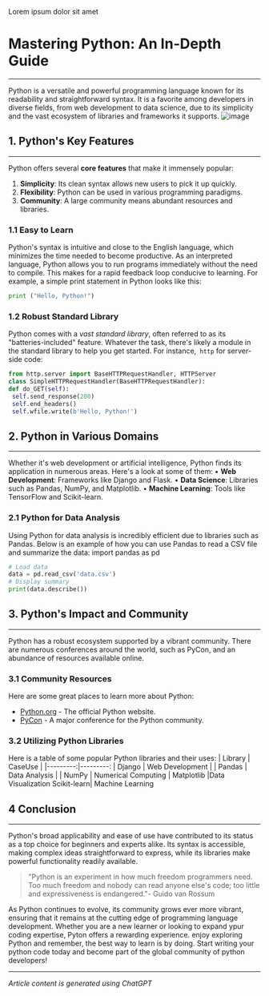 Lorem ipsum dolor sit amet 
 # Mastering Python: An In-Depth Guide
-----------------------------------------------
 Python is a versatile and powerful programming language known for its readability and straightforward syntax. It is a favorite among developers in diverse fields, from web development 
 to data science, due to its simplicity and the vast ecosystem of libraries and frameworks it supports. 
 ![image](https://www.python.org/static/img/python-logo@2x.png)
 ## 1. Python's Key Features
-----------------------------------
Python offers several **core features** that make it immensely popular:
1. **Simplicity**: Its clean syntax allows new users to pick it up quickly.
2. **Flexibility**: Python can be used in various programming paradigms.
3. **Community**: A large community means abundant resources and libraries.
### 1.1 Easy to Learn
Python's syntax is intuitive and close to the English language, which minimizes the time needed to
become productive. As an interpreted language, Python allows you to run programs immediately
without the need to compile. This makes for a rapid feedback loop conducive to learning. For
example, a simple print statement in Python looks like this:
```python
print ("Hello, Python!")
```
### 1.2 Robust Standard Library
Python comes with a *vast standard library*, often referred to as its "batteries-included" feature.
Whatever the task, there's likely a module in the standard library to help you get
started. For
instance,``` http``` for server-side code:
```python 
from http.server import BaseHTTPRequestHandler, HTTPServer
class SimpleHTTPRequestHandler(BaseHTTPRequestHandler):
def do_GET(self):
 self.send_response(200)
 self.end_headers()
 self.wfile.write(b'Hello, Python!')
``` 
## 2. Python in Various Domains
---------------------------------------------------------------------
Whether it's web development or artificial intelligence, Python finds its application in numerous
areas. Here's a look at some of them:
• **Web Development**: Frameworks like Django and Flask.
• **Data Science**: Libraries such as Pandas, NumPy, and Matplotlib.
• **Machine Learning**: Tools like TensorFlow and Scikit-learn.
### 2.1 Python for Data Analysis
Using Python for data analysis is incredibly efficient due to libraries such as Pandas. Below is an
example of how you can use Pandas to read a CSV file and summarize the data:
import pandas as pd
```python 
# Load data
data = pd.read_csv('data.csv')
# Display summary
print(data.describe())
```
## 3. Python's Impact and Community
-----------------------------------------------------------------
Python has a robust ecosystem supported by a vibrant community. There are numerous
conferences around the world, such as PyCon, and an abundance of resources available online.
### 3.1 Community Resources
Here are some great places to learn more about Python:

- [Python.org](https://www.python.org/) - The official Python website.
- [PyCon](https://pycon.org/) - A major conference for the Python community.
### 3.2 Utilizing Python Libraries
Here is a table of some popular Python libraries and their uses:
| Library | CaseUse |
|---------:|---------:
| Django | Web Development |
| Pandas | Data Analysis  |
| NumPy | Numerical Computing |
Matplotlib |Data Visualization
Scikit-learn| Machine Learning

## 4 Conclusion
-------------------------------------------------------------------
Python's broad applicability and ease of use have contributed to its status as a top choice for
beginners and experts alike. Its syntax is accessible, making complex ideas straightforward to
express, while its libraries make powerful functionality readily available.
>"Python is an experiment in how much freedom programmers need. Too much freedom and
nobody can read anyone else's code; too little and expressiveness is endangered."- Guido van Rossum

As Python continues to evolve, its community grows ever more vibrant, ensuring that it remains at the cutting edge of programming language development. Whether you are a new learner or looking to expand ypur coding expertise, Pyton offers a rewarding experience. 
enjoy exploring Python and remember, the best way to learn is by doing. Start writing your python 
code today and become part of the global community of python developers! 

-------------------------------------------------------------------------
*Article content is generated using ChatGPT* 
